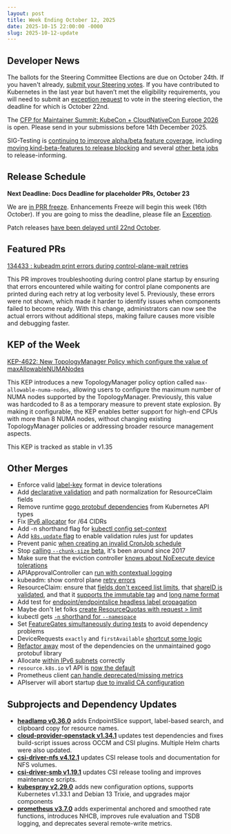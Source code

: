 ```yaml
---
layout: post
title: Week Ending October 12, 2025
date: 2025-10-15 22:00:00 -0000
slug: 2025-10-12-update
---
```


## Developer News

The ballots for the Steering Committee Elections are due on October 24th. If you haven't already, [submit your Steering votes]( https://elections.k8s.io). If you have contributed to Kubernetes in the last year but haven’t met the eligibility requirements, you will need to submit an [exception request](https://github.com/kubernetes/community/tree/master/elections/steering/2025#voter-exception) to vote in the steering election, the deadline for which is October 22nd.

The [CFP for Maintainer Summit: KubeCon + CloudNativeCon Europe 2026](https://sessionize.com/maintainer-summit-eu-2026/) is open. Please send in your submissions before 14th December 2025.

SIG-Testing is [continuing to improve alpha/beta feature coverage](https://github.com/kubernetes/kubernetes/issues/131040), including [moving kind-beta-features to release blocking](https://github.com/kubernetes/sig-release/issues/2889) and several [other beta jobs](https://github.com/kubernetes/sig-release/issues/2888) to release-informing.

## Release Schedule

**Next Deadline: Docs Deadline for placeholder PRs, October 23**

We are [in PRR freeze](https://groups.google.com/a/kubernetes.io/g/dev/c/LG6VdNkgP70). Enhancements Freeze will begin this week (16th October). If you are going to miss the deadline, please file an [Exception](https://github.com/kubernetes/sig-release/blob/master/releases/EXCEPTIONS.md).

Patch releases [have been delayed until 22nd October](https://groups.google.com/a/kubernetes.io/g/dev/c/pfJfn0YUeqo).

## Featured PRs

[134433 : kubeadm print errors during control-plane-wait retries](https://github.com/kubernetes/kubernetes/pull/134433)

This PR improves troubleshooting during control plane startup by ensuring that errors encountered while waiting for control plane components are printed during each retry at log verbosity level 5. Previously, these errors were not shown, which made it harder to identify issues when components failed to become ready. With this change, administrators can now see the actual errors without additional steps, making failure causes more visible and debugging faster.


## KEP of the Week
[KEP-4622: New TopologyManager Policy which configure the value of maxAllowableNUMANodes](https://github.com/kubernetes/enhancements/blob/master/keps/sig-node/4622-topologymanager-max-allowable-numa-nodes/README.md)

This KEP introduces a new TopologyManager policy option called `max-allowable-numa-nodes`, allowing users to configure the maximum number of NUMA nodes supported by the TopologyManager. Previously, this value was hardcoded to 8 as a temporary measure to prevent state explosion. By making it configurable, the KEP enables better support for high-end CPUs with more than 8 NUMA nodes, without changing existing TopologyManager policies or addressing broader resource management aspects.

This KEP is tracked as stable in v1.35

## Other Merges

* Enforce valid [label-key](https://github.com/kubernetes/kubernetes/pull/134465) format in device tolerations
* Add [declarative validation](https://github.com/kubernetes/kubernetes/pull/134408) and path normalization for ResourceClaim fields
* Remove runtime [gogo protobuf dependencies](https://github.com/kubernetes/kubernetes/pull/134256) from Kubernetes API types
* Fix [IPv6 allocator](https://github.com/kubernetes/kubernetes/pull/134193) for /64 CIDRs
* Add -n shorthand flag for [kubectl config set-context](https://github.com/kubernetes/kubernetes/pull/134384)
* Add [`k8s.update` flag](https://github.com/kubernetes/kubernetes/pull/134558) to enable validation rules just for updates
* Prevent panic [when creating an invalid CronJob schedule](https://github.com/kubernetes/kubernetes/pull/134526)
* Stop [calling `--chunk-size` beta](https://github.com/kubernetes/kubernetes/pull/134481), it's been around since 2017
* Make sure that the eviction controller [knows about NoExecute device tolerations](https://github.com/kubernetes/kubernetes/pull/134479)
* APIApprovalController can [run with contextual logging](https://github.com/kubernetes/kubernetes/pull/134449)
* kubeadm: show control plane [retry errors](https://github.com/kubernetes/kubernetes/pull/134433)
* ResourceClaim: ensure that [fields don't exceed list limits](https://github.com/kubernetes/kubernetes/pull/134408), that [shareID is validated](https://github.com/kubernetes/kubernetes/pull/134391), and that it [supports the immutable tag](https://github.com/kubernetes/kubernetes/pull/134389) and [long name format](https://github.com/kubernetes/kubernetes/pull/134286)
* Add test for [endpoint/endpointslice headless label propagation](https://github.com/kubernetes/kubernetes/pull/134399)
* Maybe don't let folks [create ResourceQuotas with request > limit](https://github.com/kubernetes/kubernetes/pull/134389)
* kubectl gets [`-n` shorthand for `--namespace`](https://github.com/kubernetes/kubernetes/pull/134389)
* Set [FeatureGates simultaneously during tests](https://github.com/kubernetes/kubernetes/pull/134366) to avoid dependency problems
* DeviceRequests `exactly` and `firstAvailable` [shortcut some logic](https://github.com/kubernetes/kubernetes/pull/134284)
* [Refactor away](https://github.com/kubernetes/kubernetes/pull/134256) most of the dependencies on the unmaintained gogo protobuf library
* Allocate [within IPv6 subnets](https://github.com/kubernetes/kubernetes/pull/134193) correctly
* `resource.k8s.io` v1 API is [now the default](https://github.com/kubernetes/kubernetes/pull/133876)
* Prometheus client [can handle deprecated/missing metrics](https://github.com/kubernetes/kubernetes/pull/133410)
* APIserver will abort startup [due to invalid CA configuration](https://github.com/kubernetes/kubernetes/pull/131411)

## Subprojects and Dependency Updates

* [**headlamp v0.36.0**](https://github.com/kubernetes-sigs/headlamp/releases/tag/v0.36.0) adds EndpointSlice support, label-based search, and clipboard copy for resource names.
* [**cloud-provider-openstack v1.34.1**](https://github.com/kubernetes/cloud-provider-openstack/releases/tag/v1.34.1) updates test dependencies and fixes build-script issues across OCCM and CSI plugins.  Multiple Helm charts were also updated.
* [**csi-driver-nfs v4.12.1**](https://github.com/kubernetes-csi/csi-driver-nfs/releases/tag/v4.12.1) updates CSI release tools and documentation for NFS volumes.
* [**csi-driver-smb v1.19.1**](https://github.com/kubernetes-csi/csi-driver-smb/releases/tag/v1.19.1) updates CSI release tooling and improves maintenance scripts.
* [**kubespray v2.29.0**](https://github.com/kubernetes-sigs/kubespray/releases/tag/v2.29.0) adds new configuration options, supports Kubernetes v1.33.1 and Debian 13 Trixie, and upgrades major components
* [**prometheus v3.7.0**](https://github.com/prometheus/prometheus/releases/tag/v3.7.0) adds experimental anchored and smoothed rate functions, introduces NHCB, improves rule evaluation and TSDB logging, and deprecates several remote-write metrics.
